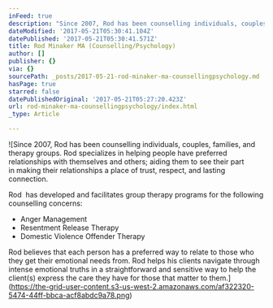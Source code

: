 ```yaml
---
inFeed: true
description: "Since 2007, Rod has been counselling individuals, couples, families, and\_ therapy groups. Rod specializes in helping people have preferred\_ relationships with themselves and others; aiding them to see their part in\_making their relationships a place of trust, respect, and lasting connection. \n\nRod\_ has developed and facilitates group therapy programs for the following counselling concerns:\_\n* Anger Management \n* Resentment Release Therapy \n* Domestic Violence Offender\_Therapy \n\nRod believes that each person has a preferred way to relate to\_those who they get their emotional needs from. Rod helps his clients\_navigate through intense emotional truths in a straightforward and sensitive\_way to help the client(s) express the care they have for those that matter to\_them."
dateModified: '2017-05-21T05:30:41.104Z'
datePublished: '2017-05-21T05:30:41.571Z'
title: Rod Minaker MA (Counselling/Psychology)
author: []
publisher: {}
via: {}
sourcePath: _posts/2017-05-21-rod-minaker-ma-counsellingpsychology.md
hasPage: true
starred: false
datePublishedOriginal: '2017-05-21T05:27:20.423Z'
url: rod-minaker-ma-counsellingpsychology/index.html
_type: Article

---
```

![Since 2007, Rod has been counselling individuals, couples, families, and  therapy groups. Rod specializes in helping people have preferred  relationships with themselves and others; aiding them to see their part in making their relationships a place of trust, respect, and lasting connection. 

Rod  has developed and facilitates group therapy programs for the following counselling concerns: 
* Anger Management 
* Resentment Release Therapy 
* Domestic Violence Offender Therapy 

Rod believes that each person has a preferred way to relate to those who they get their emotional needs from. Rod helps his clients navigate through intense emotional truths in a straightforward and sensitive way to help the client(s) express the care they have for those that matter to them.](https://the-grid-user-content.s3-us-west-2.amazonaws.com/af322320-5474-44ff-bbca-acf8abdc9a78.png)
